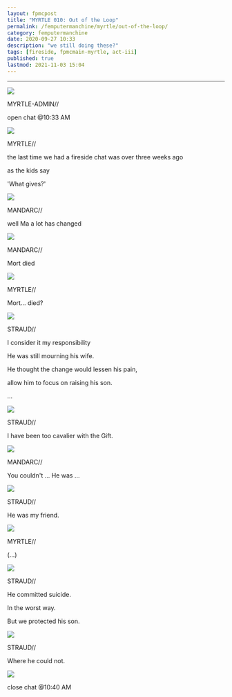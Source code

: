 ```yaml
---
layout: fpmcpost
title: "MYRTLE 010: Out of the Loop"
permalink: /femputermanchine/myrtle/out-of-the-loop/
category: femputermanchine
date: 2020-09-27 10:33
description: "we still doing these?"
tags: [fireside, fpmcmain-myrtle, act-iii]
published: true
lastmod: 2021-11-03 15:04
---
```

[//]: # (  9/27/20  -added)
[//]: # ( 10/15/21  -linkout removed)
[//]: # ( 11/03/21  -title added)

*****

<div class="chat-box">
<img src="{{ site.url }}/assets/tb/myrtlekevin.jpg" class="chat-portrait" />
<p class="ppl-sez">MYRTLE-ADMIN//</p>
<p class="ppl-sez">open chat @10:33 AM</p>
</div>

<div class="chat-box">
<img src="{{ site.url }}/assets/tb/myrtle-insp.jpg" class="chat-portrait" />
<p class="ppl-sez">MYRTLE//</p>
<p class="ppl-sez">the last time we had a fireside chat was over three weeks ago</p>
<p class="ppl-sez">as the kids say</p>
<p class="ppl-sez">'What gives?'</p>
</div>

<div class="chat-box">
<img src="{{ site.url }}/assets/tb/mandarc1.jpg" class="chat-portrait" />
<p class="ppl-sez">MANDARC//</p>
<p class="ppl-sez">well Ma a lot has changed</p>
</div>

<div class="chat-box">
<img src="{{ site.url }}/assets/tb/mandarc1.jpg" class="chat-portrait" />
<p class="ppl-sez">MANDARC//</p>
<p class="ppl-sez">Mort died</p>
</div>

<div class="chat-box">
<img src="{{ site.url }}/assets/tb/myrtle-insp.jpg" class="chat-portrait" />
<p class="ppl-sez">MYRTLE//</p>
<p class="ppl-sez">Mort... died?</p>
</div>

<div class="chat-box">
<img src="{{ site.url }}/assets/tb/straud.jpg" class="chat-portrait" />
<p class="ppl-sez">STRAUD//</p>
<p class="ppl-sez">I consider it my responsibility</p>
<p class="ppl-sez">He was still mourning his wife.</p>
<p class="ppl-sez">He thought the change would lessen his pain, </p>
<p class="ppl-sez">allow him to focus on raising his son.</p>
<p class="ppl-sez">...</p>
</div>

<div class="chat-box">
<img src="{{ site.url }}/assets/tb/straud.jpg" class="chat-portrait" />
<p class="ppl-sez">STRAUD//</p>
<p class="ppl-sez">I have been too cavalier with the Gift.</p>
</div>

<div class="chat-box">
<img src="{{ site.url }}/assets/tb/mandarc1.jpg" class="chat-portrait" />
<p class="ppl-sez">MANDARC//</p>
<p class="ppl-sez">You couldn't ... He was ...</p>
</div>

<div class="chat-box">
<img src="{{ site.url }}/assets/tb/straud.jpg" class="chat-portrait" />
<p class="ppl-sez">STRAUD//</p>
<p class="ppl-sez">He was my friend.</p>
</div>

<div class="chat-box">
<img src="{{ site.url }}/assets/tb/myrtle-insp.jpg" class="chat-portrait" />
<p class="ppl-sez">MYRTLE//</p>
<p class="ppl-sez">(...)</p>
</div>

<div class="chat-box">
<img src="{{ site.url }}/assets/tb/straud.jpg" class="chat-portrait" />
<p class="ppl-sez">STRAUD//</p>
<p class="ppl-sez">He committed suicide.</p>
<p class="ppl-sez">In the worst way.</p>
<p class="ppl-sez">But we protected his son.</p>
</div>

<div class="chat-box">
<img src="{{ site.url }}/assets/tb/straud.jpg" class="chat-portrait" />
<p class="ppl-sez">STRAUD//</p>
<p class="ppl-sez">Where he could not.</p>
</div>

<div class="chat-box">
<img src="{{ site.url }}/assets/tb/autress-aug.jpg" class="chat-portrait" />
<p class="ppl-sez">close chat @10:40 AM</p>
</div>



